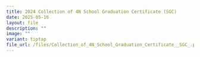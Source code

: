 ```yaml
---
title: 2024 Collection of 4N School Graduation Certificate (SGC)
date: 2025-05-16
layout: file
description: ""
image: ""
variant: tiptap
file_url: /files/Collection_of_4N_School_Graduation_Certificate__SGC_.pdf
---
```

